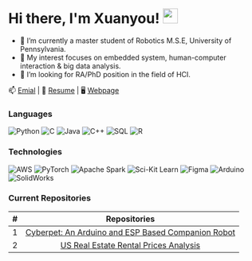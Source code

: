 # Hi there, I'm Xuanyou! <img src="https://raw.githubusercontent.com/MartinHeinz/MartinHeinz/master/wave.gif" width="30px">

- 🔭 I’m currently a master student of Robotics M.S.E, University of Pennsylvania.
- 🌱 My interest focuses on embedded system, human-computer interaction & big data analysis.
- 👯 I’m looking for RA/PhD position in the field of HCI.

📫 [Emial](xuanyou@seas.upenn.edu) | 📄 [Resume](https://drive.google.com/file/d/1Jc6BW3-jMrOjLfo8ULs09s7cjMYXsSP2/view?usp=share_link) | 🖥️ [Webpage](https://www.grasp.upenn.edu/people/xuanyou-liu/) 

### Languages

![Python](https://img.shields.io/badge/-Python-000?&logo=Python)
![C](https://img.shields.io/badge/-C-000?&logo=C)
![Java](https://img.shields.io/badge/-Java-000?&logo=Java&logoColor=007396)
![C++](https://img.shields.io/badge/-C++-000?&logo=c%2b%2b&logoColor=00599C)
![SQL](https://img.shields.io/badge/-SQL-000?&logo=MySQL)
![R](https://img.shields.io/badge/-r-000?&logo=r)

### Technologies

![AWS](https://img.shields.io/badge/-AWS-000?&logo=Amazon-AWS&logoColor=F90)
![PyTorch](https://img.shields.io/badge/-PyTorch-000?&logo=PyTorch)
![Apache Spark](https://img.shields.io/badge/-apachespark-000?&logo=apachespark)
![Sci-Kit Learn](https://img.shields.io/badge/-scikitlearn-000?&logo=scikitlearn)
![Figma](https://img.shields.io/badge/-figma-000?&logo=figma)
![Arduino](https://img.shields.io/badge/-arduino-000?&logo=arduino)
![SolidWorks](https://img.shields.io/badge/-dassaultsystemes-000?&logo=dassaultsystemes)

### Current Repositories

| # |                                                              Repositories                                                              |
| :-: | :------------------------------------------------------------------------------------------------------------------------------------: |
| 1 | [Cyberpet: An Arduino and ESP Based Companion Robot](https://github.com/josephswlee/Clustering-the-Countries-with-Unsupervised-Learning) |
| 2 |                    [US Real Estate Rental Prices Analysis](https://github.com/josephswlee/Stock-Portfolio)                               |

